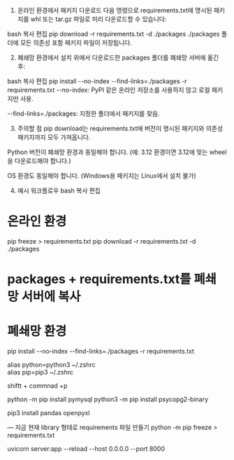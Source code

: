 1. 온라인 환경에서 패키지 다운로드
다음 명령으로 requirements.txt에 명시된 패키지를 whl 또는 tar.gz 파일로 미리 다운로드할 수 있습니다:

bash
복사
편집
pip download -r requirements.txt -d ./packages
./packages 폴더에 모든 의존성 포함 패키지 파일이 저장됩니다.

2. 폐쇄망 환경에서 설치
위에서 다운로드한 packages 폴더를 폐쇄망 서버에 옮긴 후:

bash
복사
편집
pip install --no-index --find-links=./packages -r requirements.txt
--no-index: PyPI 같은 온라인 저장소를 사용하지 않고 로컬 패키지만 사용.

--find-links=./packages: 지정한 폴더에서 패키지를 찾음.

3. 주의할 점
pip download는 requirements.txt에 버전이 명시된 패키지와 의존성 패키지까지 모두 가져옵니다.

Python 버전이 폐쇄망 환경과 동일해야 합니다. (예: 3.12 환경이면 3.12에 맞는 wheel을 다운로드해야 합니다.)

OS 환경도 동일해야 합니다. (Windows용 패키지는 Linux에서 설치 불가)

4. 예시 워크플로우
bash
복사
편집
# 온라인 환경
pip freeze > requirements.txt
pip download -r requirements.txt -d ./packages

# packages + requirements.txt를 폐쇄망 서버에 복사

# 폐쇄망 환경
pip install --no-index --find-links=./packages -r requirements.txt


alias python=python3 ~/.zshrc   
alias pip=pip3 ~/.zshrc   

shiftt + commnad +p

python -m pip install pymysql
python3 -m pip install psycopg2-binary

pip3 install pandas openpyxl



— 지금 현재 library 형태로 requirements 파일 만들기
python -m pip freeze > requirements.txt



uvicorn server:app --reload --host 0.0.0.0 --port 8000
